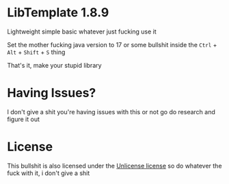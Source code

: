 # LibTemplate 1.8.9
Lightweight simple basic whatever just fucking use it

Set the mother fucking java version to 17 or some bullshit inside the `Ctrl` + `Alt` + `Shift` + `S` thing

That's it, make your stupid library

# Having Issues?
I don't give a shit you're having issues with this or not go do research and figure it out

# License
This bullshit is also licensed under the [Unlicense license](https://unlicense.org/) so do whatever the fuck with it, i don't give a shit